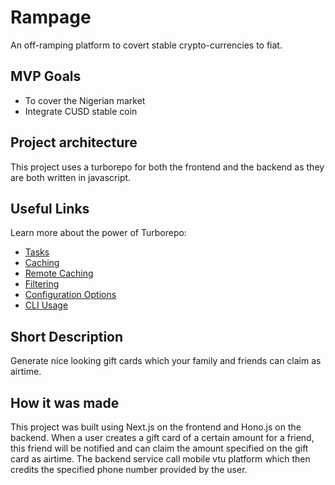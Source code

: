 # Rampage

An off-ramping platform to covert stable crypto-currencies to fiat.

## MVP Goals

- To cover the Nigerian market
- Integrate CUSD stable coin


## Project architecture

This project uses a turborepo for both the frontend and the backend as they are both written in 
javascript.

## Useful Links

Learn more about the power of Turborepo:

- [Tasks](https://turbo.build/repo/docs/core-concepts/monorepos/running-tasks)
- [Caching](https://turbo.build/repo/docs/core-concepts/caching)
- [Remote Caching](https://turbo.build/repo/docs/core-concepts/remote-caching)
- [Filtering](https://turbo.build/repo/docs/core-concepts/monorepos/filtering)
- [Configuration Options](https://turbo.build/repo/docs/reference/configuration)
- [CLI Usage](https://turbo.build/repo/docs/reference/command-line-reference)

## Short Description
Generate nice looking gift cards which your family and friends can claim as airtime.
## How it was made

This project was built using Next.js on the frontend and Hono.js on the backend. When a user creates a gift card of a certain amount for a friend, this friend will be notified and can claim the amount specified on the gift card as airtime. The backend service call mobile vtu platform which then credits the specified phone number provided by the user.